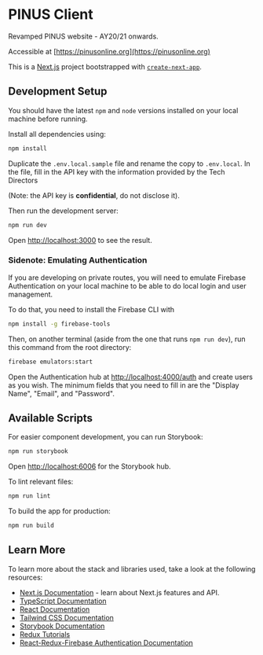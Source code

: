 # PINUS Client

Revamped PINUS website - AY20/21 onwards.

Accessible at [https://pinusonline.org](https://pinusonline.org)

This is a [Next.js](https://nextjs.org/) project bootstrapped with [`create-next-app`](https://github.com/vercel/next.js/tree/canary/packages/create-next-app).

## Development Setup

You should have the latest `npm` and `node` versions installed on your local machine before running.

Install all dependencies using:
```bash
npm install
```

Duplicate the `.env.local.sample` file and rename the copy to `.env.local`. In the file,
fill in the API key with the information provided by the Tech Directors

(Note: the API key is **confidential**, do not disclose it).

Then run the development server:

```bash
npm run dev
```

Open [http://localhost:3000](http://localhost:3000) to see the result.

### Sidenote: Emulating Authentication

If you are developing on private routes, you will need to emulate Firebase Authentication
on your local machine to be able to do local login and user management.

To do that, you need to install the Firebase CLI with

```bash
npm install -g firebase-tools
```

Then, on another terminal (aside from the one that runs `npm run dev`),
run this command from the root directory:

```bash
firebase emulators:start
```

Open the Authentication hub at [http://localhost:4000/auth](http://localhost:4000/auth)
and create users as you wish. The minimum fields that you need to fill in are the "Display Name",
"Email", and "Password".

## Available Scripts

For easier component development, you can run Storybook:

```bash
npm run storybook
```

Open [http://localhost:6006](http://localhost:6006) for the Storybook hub.

To lint relevant files:
```bash
npm run lint
```

To build the app for production:
```bash
npm run build
```

## Learn More

To learn more about the stack and libraries used, take a look at the following resources:

- [Next.js Documentation](https://nextjs.org/docs) - learn about Next.js features and API.
- [TypeScript Documentation](https://www.typescriptlang.org/docs/)
- [React Documentation](https://reactjs.org/docs)
- [Tailwind CSS Documentation](https://tailwindcss.com/docs)
- [Storybook Documentation](https://storybook.js.org/docs)
- [Redux Tutorials](https://redux.js.org/tutorials/index)
- [React-Redux-Firebase Authentication Documentation](http://react-redux-firebase.com/docs/auth.html)
